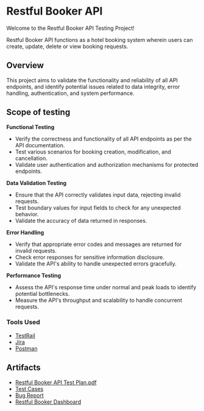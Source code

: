 # Restful Booker API
Welcome to the Restful Booker API Testing Project!  

Restful Booker API functions as a hotel booking system wherein users can create, update, delete or view booking requests.

## Overview
This project aims to validate the functionality and reliability of all API endpoints, and identify potential issues related to data integrity, error handling, authentication, and system performance.

## Scope of testing

**Functional Testing**  
- Verify the correctness and functionality of all API endpoints as per the API documentation.
- Test various scenarios for booking creation, modification, and cancellation.
- Validate user authentication and authorization mechanisms for protected endpoints.

**Data Validation Testing**  
- Ensure that the API correctly validates input data, rejecting invalid requests.
- Test boundary values for input fields to check for any unexpected behavior.
- Validate the accuracy of data returned in responses.

**Error Handling**  
- Verify that appropriate error codes and messages are returned for invalid requests.
- Check error responses for sensitive information disclosure.
- Validate the API's ability to handle unexpected errors gracefully.

**Performance Testing**  
- Assess the API's response time under normal and peak loads to identify potential bottlenecks.
- Measure the API's throughput and scalability to handle concurrent requests.

### Tools Used
- [TestRail](https://www.testrail.com/)
- [Jira](https://www.atlassian.com/software/jira)
- [Postman](https://www.postman.com/)

## Artifacts

- [Restful Booker API Test Plan.pdf](RestfulBookerAPITestPlan.pdf)
- [Test Cases](Sprint-1_TestCases(Jira).csv)
- [Bug Report](BugTickets(Jira).csv)
- [Restful Booker Dashboard](RestfulBookerDashboard.pdf)

